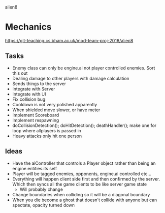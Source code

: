 alien8

# Mechanics

https://git-teaching.cs.bham.ac.uk/mod-team-proj-2018/alien8

## Tasks
- Enemy class can only be engine.ai not player controlled enemies. Sort this out 
- Dealing damage to other players with damage calculation
- Sends things to the server
- Integrate with Server
- Integrate with UI
- Fix collision bug
- Cooldown is not very polished apparently
- When shielded move slower, or have meter
- Implement Scoreboard
- Implement respawning
- doCollisionDetection(); doHitDetection(); deathHandler(); make one for loop where allplayers is passed in
- Heavy attacks only hit one person




## Ideas
- Have the aiController that controls a Player object rather than being an engine.entities its self
- Player will be tagged enemies, opponents, engine.ai controlled etc...
- Everything will happen client side first and then confirmed by the server. Which then syncs all the game clients to be like server game state
    - Will probably change
- Change boundaries when colliding so it will be a diagonal boundary
- When you die become a ghost that doesn't collide with anyone but can spectate, opacity turned down



